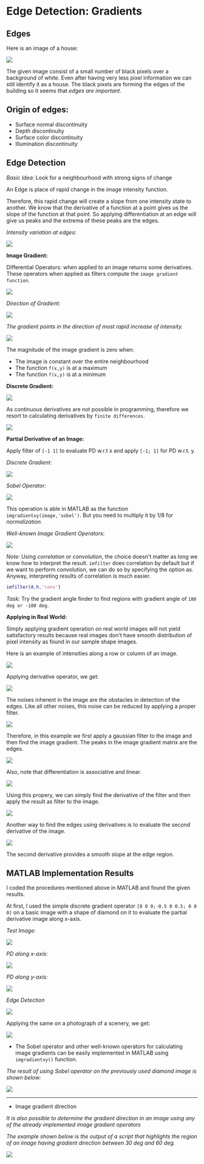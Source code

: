 # Edge Detection: Gradients

## Edges

Here is an image of a house:

![](assets/cottage.png)

The given image consist of a small number of black pixels over a background of white. Even after having very less pixel information we can still identify it as a house. The black pixels are forming the edges of the building so it seems that *edges are important*.

## Origin of edges:

* Surface normal discontinuity
* Depth discontinuity
* Surface color discontinuity
* Illumination discontinuity

## Edge Detection

*Basic Idea:* Look for a neighbourhood with strong signs of change

An Edge is place of rapid change in the image intensity function.

Therefore, this rapid change will create a slope from one intensity state to another. We know that the derivative of a function at a point gives us the slope of the function at that point. So applying differentiation at an edge will give us peaks and the extrema of these peaks are the edges.

*Intensity variation at edges:*

![](./assets/intensity-variation-edge.png)

**Image Gradient:**

Differential Operators: when applied to an image returns some derivatives. These operators when applied as filters compute the `image gradient function`.

![](./assets/gradient.png)

*Direction of Gradient:*

![](./assets/gradient-direction.png)

*The gradient points in the direction of most rapid increase of intensity.*

![](./assets/formula.png)

The magnitude of the image gradient is zero when:

* The image is constant over the entire neighbourhood
* The function `f(x,y)` is at a maximum
* The function `f(x,y)` is at a minimum

**Discrete Gradient:**

![](./assets/2d-derv.png)

As continuous derivatives are not possible in programming, therefore we resort to calculating derivatives by `finite differences`.

![](./assets/finite-diff.png)

**Partial Derivative of an Image:**

Apply filter of `[-1 1]` to evaluate PD w.r.t x and apply `[-1; 1]` for PD w.r.t. y.

*Discrete Gradient:*

![](./assets/dis-grad.png)

*Sobel Operator:*

![](./assets/sobel.png)

This operation is able in MATLAB as the function `imgradientxy(image,'sobel')`. But you need to multiply it by 1/8 for *normalization*.

*Well-known Image Gradient Operators:*

![](./assets/well-known-gradient.png)

*Note:* Using *correlation* or *convolution*, the choice doesn't matter as long we know how to interpret the result. `imfilter` does correlation by default but if we want to perform convolution, we can do so by specifying the option as. Anyway, interpreting results of correlation is much easier.

```matlab
imfilter(A,h,'conv')
```
*Task:* Try the gradient angle finder to find regions with gradient angle of `180 deg or -180 deg`. 

**Applying in Real World:**

Simply applying gradient operation on real world images will not yield satisfactory results because real images don't have smooth distribution of pixel intensity as found in our sample shape images.

Here is an example of intensities along a row or column of an image.

![](./assets/intensity.png)

Applying derivative operator, we get:

![](./assets/intensity-derv.png)

The noises inherent in the image are the obstacles in detection of the edges. Like all other noises, this noise can be reduced by applying a proper filter.

![](./assets/noise-vs-gradient.png)

Therefore, in this example we first apply a gaussian filter to the image and then find the image gradient. The peaks in the image gradient matrix are the edges.   

![](./assets/filter-intensity.png)

Also, note that differentiation is associative and linear.

![](./assets/note.png)

Using this propery, we can simply find the derivative of the filter and then apply the result as filter to the image.

![](./assets/short-cut.png)

Another way to find the edges using derivatives is to evaluate the second derivative of the image.

![](./assets/2nd-derv.png)

The second derivative provides a smooth slope at the edge region.

## MATLAB Implementation Results

I coded the procedures mentioned above in MATLAB and found the given results.

At first, I used the simple discrete gradient operator `[0 0 0;-0.5 0 0.5; 0 0 0]` on a basic image with a shape of diamond on it to evaluate the partial derivative image along x-axis.

*Test Image:*

![](./test-results/img-basic.png)

*PD along x-axis:*

![](./test-results/img-basic-x.png)

*PD along y-axis:*

![](./test-results/img-basic-y.png)

*Edge Detection*

![](./test-results/img-basic-r.png)

Applying the same on a photograph of a scenery, we get:

![](./test-results/img_mont1.png)

* The Sobel operator and other well-known operators for calculating image gradients can be easily implemented in MATLAB using `imgradientxy()` function.

*The result of using Sobel operator on the previously used diamond image is shown below:*

![](./test-results/sobel.png)

<hr>

* Image gradient direction

*It is also possible to determine the gradient direction in an image using any of the already implemented image gradient operators*

*The example shown below is the output of a script that highlights the region of an image having gradient direction between 30 deg and 60 deg.*

![](./test-results/grad-dir.png)








